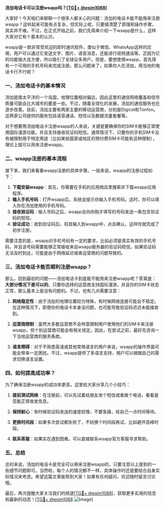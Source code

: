 **汤加电话卡可以注册wsapp吗？[[TG💪+ @esim1088](https://t.me/s/esim1088)]**

大家好！今天咱们来聊聊一个很多人都关心的问题：汤加的电话卡能不能用来注册wsapp？这听起来可能有点复杂，但实际上呢，只要搞清楚了原理和操作步骤，其实并不难。不过，在正式开始之前，我们先简单介绍一下wsapp是什么，这样大家对它有个基本的认识。

wsapp是一款非常受欢迎的即时通讯软件，类似于微信、WhatsApp这样的应用，用户可以通过它发送文字、图片、语音消息，还能进行视频通话等。正因为它的功能强大且方便，所以吸引了全球众多用户。但是，要想使用wsapp，首先得有一个可用的手机号码来完成注册。那么问题来了，如果你人在汤加，用当地的电话卡行不行呢？

### 一、汤加电话卡的基本情况

汤加是南太平洋的一个岛国，地理位置相对偏远，因此这里的通信网络覆盖和信号质量可能会比大城市的要差一些。不过，随着全球化的发展，汤加的通信服务也在逐步改善。目前，汤加主要有两家主要的移动运营商，分别是Digicel和Tonfon。这两家公司提供的服务包括语音通话、短信以及数据流量套餐等。

对于想要用汤加电话卡注册wsapp的人来说，关键是要确保你的SIM卡能够正常使用国际漫游功能，并且支持接收验证码短信。通常情况下，只要你的手机SIM卡没有被限制用于特定用途（比如某些国家或地区的预付费SIM卡可能有这种限制），理论上就可以用来注册wsapp。

### 二、wsapp注册的基本流程

接下来，我们来看看wsapp注册的具体步骤。一般来说，wsapp的注册过程如下：

1. **下载安装wsapp**：首先，你需要在手机的应用商店里搜索并下载wsapp应用程序。
2. **输入手机号码**：打开wsapp后，系统会提示你输入手机号码。这时，你可以填入你在汤加使用的手机号码。
3. **接收验证码**：输入号码之后，wsapp会向你刚才填写的号码发送一条包含验证码的短信。
4. **验证成功**：收到验证码后，将其输入到wsapp中，点击确认，这样你就完成了初步注册。

需要注意的是，wsapp对手机号码有一定的要求，比如必须是真实有效的手机号码，并且该号码需要能够正常接收来自wsapp服务器的验证码短信。如果验证码无法及时到达，可能是由于网络延迟或者运营商的问题导致的。

### 三、汤加电话卡能否顺利注册wsapp？

那么，回到最初的问题——汤加电话卡到底能不能用来注册wsapp呢？答案是：**大部分情况下是可以的**。只要你选择的运营商支持国际漫游，并且你的SIM卡状态正常，那么基本上是没有问题的。不过，也有几点需要注意：

1. **网络稳定性**：由于汤加的地理位置较为特殊，有时候网络连接可能会不稳定。在这种情况下，即使你的电话卡本身没问题，也可能导致验证码迟迟未能接收到。
   
2. **运营商限制**：虽然大多数运营商不会特意限制用户使用他们的SIM卡来注册wsapp，但个别运营商可能会有相关规定。因此，在尝试之前，最好先咨询一下当地运营商的服务条款。

3. **语言障碍**：对于不熟悉英语或其他常用语言的用户来说，wsapp的操作界面可能会带来一定困扰。不过，wsapp提供了多语言支持，用户可以根据自己的需求切换语言设置。

### 四、如何提高成功率？

为了确保注册wsapp的成功率更高，这里给大家分享几个小技巧：

1. **提前测试网络**：在注册前，可以先试着给朋友发个短信或者拨个电话，看看是否能正常收发信息。
   
2. **保持耐心**：有时候验证码发送的速度较慢，不要急躁，给自己一点时间等待。

3. **更换时间段**：如果多次尝试都失败了，不妨换个时间段再试，比如避开高峰时段。

4. **联系客服**：如果实在遇到困难，可以直接联系wsapp官方客服寻求帮助。

### 五、总结

总的来说，汤加的电话卡是完全可以用来注册wsapp的，只要注意以上提到的一些细节问题即可。当然啦，每个人的情况都不一样，具体操作时还是要结合自身实际情况来考虑。希望这篇文章能帮到大家！如果有任何疑问，欢迎随时留言讨论哦。

最后，再次提醒大家关注我们的频道[[TG💪+ @esim1088](https://t.me/s/esim1088)]，获取更多实用的信息和最新的动态！[[TG💪+ @esim1088](https://t.me/s/esim1088) ![Image](https://i.postimg.cc/4NQfJmqS/Snipaste-2025-05-13-00-14-12.png)]